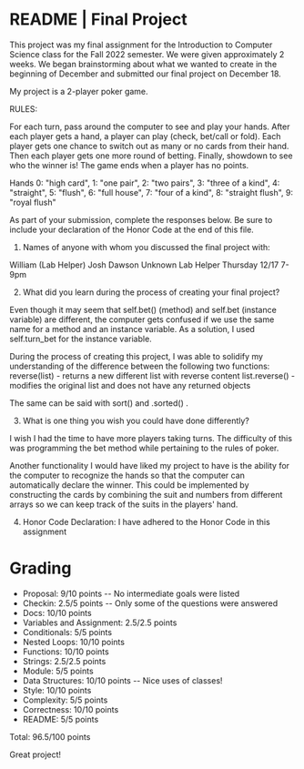 # README | Final Project

This project was my final assignment for the Introduction to Computer Science class for the Fall 2022 semester.
We were given approximately 2 weeks.
We began brainstorming about what we wanted to create in the beginning of December
and submitted our final project on December 18.

My project is a 2-player poker game.

RULES:

For each turn, pass around the computer to see and play your hands.
After each player gets a hand, a player can play (check, bet/call or fold).
Each player gets one chance to switch out as many or no cards from their hand.
Then each player gets one more round of betting.
Finally, showdown to see who the winner is!
The game ends when a player has no points.

Hands
0: "high card",
1: "one pair",
2: "two pairs",
3: "three of a kind",
4: "straight",
5: "flush",
6: "full house",
7: "four of a kind",
8: "straight flush",
9: "royal flush"


As part of your submission, complete the responses below. Be sure to include your declaration of the Honor Code at the end of this file.

1. Names of anyone with whom you discussed the final project with:

William (Lab Helper)
Josh Dawson
Unknown Lab Helper Thursday 12/17  7-9pm

2. What did you learn during the process of creating your final project?

Even though it may seem that self.bet() (method) and self.bet (instance variable) are different,
the computer gets confused if we use the same name for a method and an instance variable.
As a solution, I used self.turn_bet for the instance variable.

During the process of creating this project,
I was able to solidify my understanding of the difference between the following two functions:
reverse(list) - returns a new different list with reverse content
list.reverse() - modifies the original list and does not have any returned objects

The same can be said with sort() and .sorted() .


3. What is one thing you wish you could have done differently?

I wish I had the time to have more players taking turns.
The difficulty of this was programming the bet method while pertaining to the rules of poker.

Another functionality I would have liked my project to have is the ability for the computer to recognize the hands
so that the computer can automatically declare the winner.
This could be implemented by constructing the cards by combining the suit and numbers from different arrays so we can keep track of the suits in the players' hand.

4. Honor Code Declaration:
I have adhered to the Honor Code in this assignment

# Grading

- Proposal: 9/10 points
-- No intermediate goals were listed
- Checkin: 2.5/5 points
-- Only some of the questions were answered
- Docs: 10/10 points
- Variables and Assignment: 2.5/2.5 points
- Conditionals: 5/5 points
- Nested Loops: 10/10 points
- Functions: 10/10 points
- Strings: 2.5/2.5 points
- Module: 5/5 points
- Data Structures: 10/10 points
-- Nice uses of classes!
- Style: 10/10 points
- Complexity: 5/5 points
- Correctness: 10/10 points
- README: 5/5 points

Total: 96.5/100 points

Great project!
